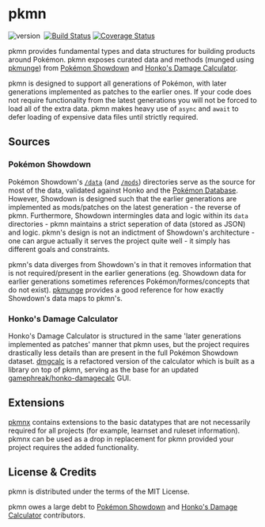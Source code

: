 # pkmn

![version](http://img.shields.io/badge/status-0.0.1.beta-yellow.svg)&nbsp;
[![Build Status](https://api.travis-ci.org/gamephreak/pkmn.svg)](https://travis-ci.org/gamephreak/pkmn)
[![Coverage Status](https://coveralls.io/repos/github/gamephreak/pkmn/badge.svg?branch=master)](https://coveralls.io/github/gamephreak/pkmn?branch=master)

pkmn provides fundamental types and data structures for building products around
Pokémon. pkmn exposes curated data and methods (munged using
[pkmunge](https://github.com/gamephreak/pkmunge)) from
[Pokémon Showdown](https://github.com/Zarel/Pokemon-Showdown) and
[Honko's Damage Calculator](https://github.com/Zarel/honko-damagecalc).

pkmn is designed to support all generations of Pokémon, with later generations
implemented as patches to the earlier ones. If your code does not require
functionality from the latest generations you will not be forced to load all of
the extra data. pkmn makes heavy use of `async` and `await` to defer loading of
expensive data files until strictly required.

## Sources

### Pokémon Showdown

Pokémon Showdown's
[`/data`](https://github.com/Zarel/Pokemon-Showdown/tree/master/data) (and
[`/mods`](https://github.com/Zarel/Pokemon-Showdown/tree/master/mods))
directories serve as the source for most of the data, validated against Honko
and the [Pokémon Database](https://pokemondb.net). However, Showdown is designed
such that the earlier generations are implemented as mods/patches on the latest
generation - the reverse of pkmn. Furthermore, Showdown intermingles data and
logic within its `data` directories - pkmn maintains a strict seperation of data
(stored as JSON) and logic. pkmn's design is not an indictment of Showdown's
architecture - one can argue actually it serves the project quite well - it
simply has different goals and constraints.

pkmn's data diverges from Showdown's in that it removes information that is not
required/present in the earlier generations (eg. Showdown data for earlier
generations sometimes references Pokémon/formes/concepts that do not exist).
[pkmunge](https://github.com/gamephreak/pkmunge) provides a good reference for
how exactly Showdown's data maps to pkmn's.

### Honko's Damage Calculator

Honko's Damage Calculator is structured in the same 'later generations
implemented as patches' manner that pkmn uses, but the project requires
drastically less details than are present in the full Pokémon Showdown dataset.
[dmgcalc](https://github.com/gamephreak/dmgcalc) is a refactored version of the
calculator which is built as a library on top of pkmn, serving as the base for
an updated
[gamephreak/honko-damagecalc](https://github.com/gamephreak/honko-damagecalc)
GUI.

## Extensions

[pkmnx](https://github.com/gamephreak/pkmnx) contains extensions to the basic
datatypes that are not necessarily required for all projects (for example,
learnset and ruleset information). pkmnx can be used as a drop in replacement
for pkmn provided your project requires the added functionality.

## License & Credits

pkmn is distributed under the terms of the MIT License.

pkmn owes a large debt to
[Pokémon Showdown](https://github.com/Zarel/Pokemon-Showdown/blob/master/README.md#credits)
and
[Honko's Damage Calculator](https://github.com/Zarel/honko-damagecalc#credits-and-license)
contributors.
